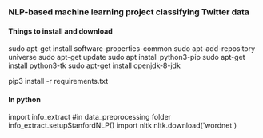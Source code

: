 ### NLP-based machine learning project classifying Twitter data

#### Things to install and download
sudo apt-get install software-properties-common
sudo apt-add-repository universe
sudo apt-get update
sudo apt install python3-pip
sudo apt-get install python3-tk
sudo apt-get install openjdk-8-jdk

pip3 install -r requirements.txt

#### In python
import info_extract #in data_preprocessing folder
info_extract.setupStanfordNLP()
import nltk
nltk.download('wordnet')
